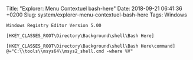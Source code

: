 Title:  "Explorer: Menu Contextuel bash-here"
Date:   2018-09-21 06:41:36 +0200
Slug: system/explorer-menu-contextuel-bash-here
Tags: Windows


```
Windows Registry Editor Version 5.00

[HKEY_CLASSES_ROOT\Directory\Background\shell\Bash Here]

[HKEY_CLASSES_ROOT\Directory\Background\shell\Bash Here\command]
@="C:\\tools\\msys64\\msys2_shell.cmd -where %V"
```
